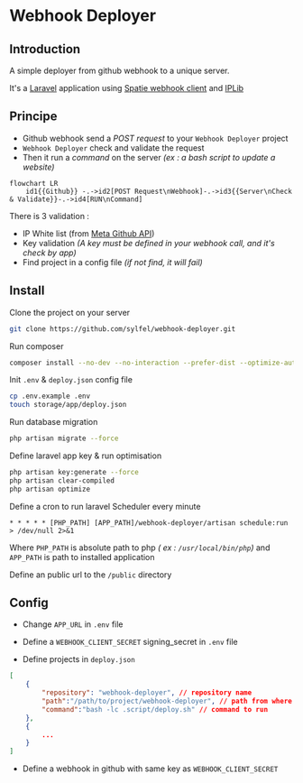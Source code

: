 # Webhook Deployer

## Introduction

A simple deployer from github webhook to a unique server.

It's a [Laravel](https://laravel.com/) application using [Spatie webhook client](https://github.com/spatie/laravel-webhook-client) and [IPLib](https://github.com/mlocati/ip-lib)

## Principe

* Github webhook send a *POST request* to your `Webhook Deployer` project
* `Webhook Deployer` check and validate the request
* Then it run a *command* on the server *(ex : a bash script to update a website)*
```mermaid
flowchart LR
    id1{{Github}} -.->id2[POST Request\nWebhook]-.->id3{{Server\nCheck & Validate}}-.->id4[RUN\nCommand]
```
There is 3 validation :
* IP White list (from [Meta Github API](https://api.github.com/meta))
* Key validation *(A key must be defined in your webhook call, and it's check by app)*
* Find project in a config file *(if not find, it will fail)*

## Install

Clone the project on your server
```bash
git clone https://github.com/sylfel/webhook-deployer.git
```
Run composer
```bash
composer install --no-dev --no-interaction --prefer-dist --optimize-autoloader
```
Init `.env` & `deploy.json` config file
```bash
cp .env.example .env
touch storage/app/deploy.json
```

Run database migration
```bash
php artisan migrate --force
```

Define laravel app key & run optimisation
```sh
php artisan key:generate --force
php artisan clear-compiled
php artisan optimize
```

Define a cron to run laravel Scheduler every minute
```
* * * * * [PHP_PATH] [APP_PATH]/webhook-deployer/artisan schedule:run > /dev/null 2>&1
```
Where `PHP_PATH` is absolute path to php *( ex : `/usr/local/bin/php`)*
and `APP_PATH` is path to installed application

Define an public url to the `/public` directory


## Config
* Change `APP_URL` in `.env` file
* Define a `WEBHOOK_CLIENT_SECRET` signing_secret in `.env` file

* Define projects in `deploy.json`
```json
[
    {
        "repository": "webhook-deployer", // repository name
        "path":"/path/to/project/webhook-deployer", // path from where to run command
        "command":"bash -lc .script/deploy.sh" // command to run
    },
    {
        ...
    }
]
```
* Define a webhook in github with same key as `WEBHOOK_CLIENT_SECRET`